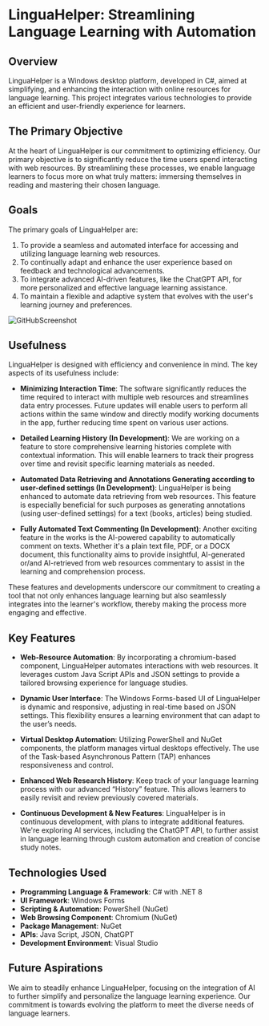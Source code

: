 # LinguaHelper: Streamlining Language Learning with Automation

## Overview
LinguaHelper is a Windows desktop platform, developed in C#, aimed at simplifying, and enhancing the interaction with online resources for language learning. This project integrates various technologies to provide an efficient and user-friendly experience for learners.

## The Primary Objective
At the heart of LinguaHelper is our commitment to optimizing efficiency. Our primary objective is to significantly reduce the time users spend interacting with web resources. By streamlining these processes, we enable language learners to focus more on what truly matters: immersing themselves in reading and mastering their chosen language.

## Goals
The primary goals of LinguaHelper are:
1. To provide a seamless and automated interface for accessing and utilizing language learning web resources.
2. To continually adapt and enhance the user experience based on feedback and technological advancements.
3. To integrate advanced AI-driven features, like the ChatGPT API, for more personalized and effective language learning assistance.
4. To maintain a flexible and adaptive system that evolves with the user's learning journey and preferences.

![GitHubScreenshot](https://github.com/alex-nikitin-dev/LinguaTools/assets/44620522/baec9d9a-6cb3-4f52-9168-d51453880118)

## Usefulness

LinguaHelper is designed with efficiency and convenience in mind. The key aspects of its usefulness include:


- **Minimizing Interaction Time**: The software significantly reduces the time required to interact with multiple web resources and streamlines data entry processes. Future updates will enable users to perform all actions within the same window and directly modify working documents in the app, further reducing time spent on various user actions.

- **Detailed Learning History (In Development)**: We are working on a feature to store comprehensive learning histories complete with contextual information. This will enable learners to track their progress over time and revisit specific learning materials as needed.

- **Automated  Data Retrieving and Annotations Generating according to user-defined settings (In Development)**: LinguaHelper is being enhanced to automate data retrieving from web resources. This feature is especially beneficial for such purposes as generating annotations (using user-defined settings) for a text (books, articles) being studied.

- **Fully Automated Text Commenting (In Development)**: Another exciting feature in the works is the AI-powered capability to automatically comment on texts. Whether it's a plain text file, PDF, or a DOCX document, this functionality aims to provide insightful, AI-generated or/and AI-retrieved from web resources commentary to assist in the learning and comprehension process.

These features and developments underscore our commitment to creating a tool that not only enhances language learning but also seamlessly integrates into the learner's workflow, thereby making the process more engaging and effective.

## Key Features
- **Web-Resource Automation**: By incorporating a chromium-based component, LinguaHelper automates interactions with web resources. It leverages custom Java Script APIs and JSON settings to provide a tailored browsing experience for language studies.

- **Dynamic User Interface**: The Windows Forms-based UI of LinguaHelper is dynamic and responsive, adjusting in real-time based on JSON settings. This flexibility ensures a learning environment that can adapt to the user’s needs.

- **Virtual Desktop Automation**: Utilizing PowerShell and NuGet components, the platform manages virtual desktops effectively. The use of the Task-based Asynchronous Pattern (TAP) enhances responsiveness and control.

- **Enhanced Web Research History**: Keep track of your language learning process with our advanced “History” feature. This allows learners to easily revisit and review previously covered materials.

- **Continuous Development & New Features**: LinguaHelper is in continuous development, with plans to integrate additional features. We're exploring AI services, including the ChatGPT API, to further assist in language learning through custom automation and creation of concise study notes.

## Technologies Used
- **Programming Language & Framework**: C# with .NET 8
- **UI Framework**: Windows Forms
- **Scripting & Automation**: PowerShell (NuGet)
- **Web Browsing Component**: Chromium (NuGet)
- **Package Management**: NuGet
- **APIs**: Java Script, JSON, ChatGPT
- **Development Environment**: Visual Studio

## Future Aspirations
We aim to steadily enhance LinguaHelper, focusing on the integration of AI to further simplify and personalize the language learning experience. Our commitment is towards evolving the platform to meet the diverse needs of language learners.
